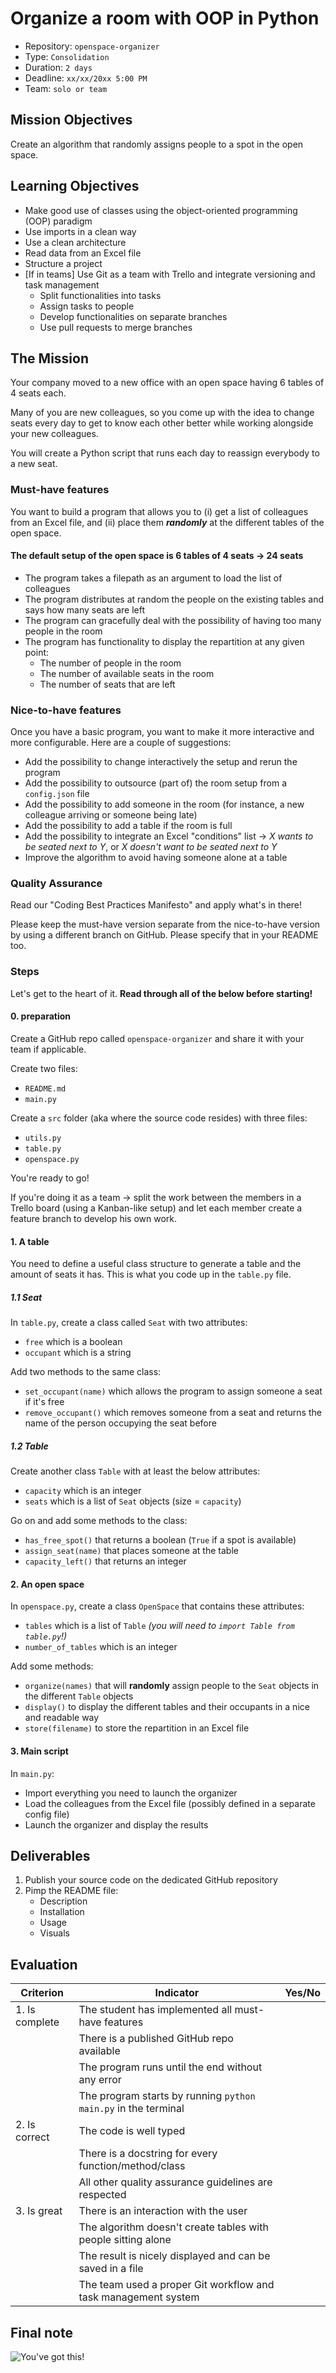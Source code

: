 # Organize a room with OOP in Python

- Repository: `openspace-organizer`
- Type: `Consolidation`
- Duration: `2 days`
- Deadline: `xx/xx/20xx 5:00 PM`
- Team: `solo or team`

## Mission Objectives

Create an algorithm that randomly assigns people to a spot in the open space.

## Learning Objectives

- Make good use of classes using the object-oriented programming (OOP) paradigm
- Use imports in a clean way
- Use a clean architecture
- Read data from an Excel file
- Structure a project
- [If in teams] Use Git as a team with Trello and integrate versioning and task management
  - Split functionalities into tasks
  - Assign tasks to people
  - Develop functionalities on separate branches
  - Use pull requests to merge branches

## The Mission

Your company moved to a new office with an open space having 6 tables of 4 seats each.

Many of you are new colleagues, so you come up with the idea to change seats every day to get to know each other better while working alongside your new colleagues.

You will create a Python script that runs each day to reassign everybody to a new seat.

### Must-have features

You want to build a program that allows you to (i) get a list of colleagues from an Excel file, and (ii) place them ***randomly*** at the different tables of the open space.

#### The default setup of the open space is 6 tables of 4 seats → 24 seats ####

- The program takes a filepath as an argument to load the list of colleagues 
- The program distributes at random the people on the existing tables and says how many seats are left
- The program can gracefully deal with the possibility of having too many people in the room
- The program has functionality to display the repartition at any given point:
  - The number of people in the room 
  - The number of available seats in the room
  - The number of seats that are left

### Nice-to-have features

Once you have a basic program, you want to make it more interactive and more configurable. Here are a couple of suggestions:

- Add the possibility to change interactively the setup and rerun the program
- Add the possibility to outsource (part of) the room setup from a `config.json` file
- Add the possibility to add someone in the room (for instance, a new colleague arriving or someone being late)
- Add the possibility to add a table if the room is full
- Add the possibility to integrate an Excel "conditions" list → _X wants to be seated next to Y_, or _X doesn't want to be seated next to Y_
- Improve the algorithm to avoid having someone alone at a table

### Quality Assurance

Read our "Coding Best Practices Manifesto" and apply what's in there!

Please keep the must-have version separate from the nice-to-have version by using a different branch on GitHub. Please specify that in your README too.

### Steps

Let's get to the heart of it. **Read through all of the below before starting!**

#### 0. preparation

Create a GitHub repo called `openspace-organizer` and share it with your team if applicable. 

Create two files:
- `README.md`
- `main.py`

Create a `src` folder (aka where the source code resides) with three files:
- `utils.py`
- `table.py`
- `openspace.py`

You're ready to go!

If you're doing it as a team → split the work between the members in a Trello board (using a Kanban-like setup) and let each member create a feature branch to develop his own work.

#### 1. A table

You need to define a useful class structure to generate a table and the amount of seats it has. This is what you code up in the `table.py` file.

##### 1.1 Seat

In `table.py`, create a class called `Seat` with two attributes:
- `free` which is a boolean
- `occupant` which is a string

Add two methods to the same class: 
- `set_occupant(name)` which allows the program to assign someone a seat if it's free
- `remove_occupant()` which removes someone from a seat and returns the name of the person occupying the seat before

##### 1.2 Table

Create another class `Table` with at least the below attributes:
- `capacity` which is an integer
- `seats` which is a list of `Seat` objects (size = `capacity`)

Go on and add some methods to the class:
- `has_free_spot()` that returns a boolean (`True` if a spot is available)
- `assign_seat(name)` that places someone at the table
- `capacity_left()` that returns an integer

#### 2. An open space

In `openspace.py`, create a class `OpenSpace` that contains these attributes:
- `tables` which is a list of `Table` _(you will need to `import Table from table.py`!)_
- `number_of_tables` which is an integer

Add some methods:
- `organize(names)` that will **randomly** assign people to the `Seat` objects in the different `Table` objects
- `display()` to display the different tables and their occupants in a nice and readable way
- `store(filename)` to store the repartition in an Excel file

#### 3. Main script

In `main.py`:
- Import everything you need to launch the organizer
- Load the colleagues from the Excel file (possibly defined in a separate config file)
- Launch the organizer and display the results

## Deliverables

1. Publish your source code on the dedicated GitHub repository
2. Pimp the README file:
   - Description
   - Installation
   - Usage
   - Visuals

## Evaluation

| Criterion      | Indicator                                                      | Yes/No |
| -------------- | -------------------------------------------------------------- | ------ |
| 1. Is complete | The student has implemented all must-have features             |        |
|                | There is a published GitHub repo available                     |        |
|                | The program runs until the end without any error               |        |
|                | The program starts by running `python main.py` in the terminal |        |
| 2. Is correct  | The code is well typed                                         |        |
|                | There is a docstring for every function/method/class           |        |
|                | All other quality assurance guidelines are respected           |        |
| 3. Is great    | There is an interaction with the user                          |        |
|                | The algorithm doesn't create tables with people sitting alone  |        |
|                | The result is nicely displayed and can be saved in a file      |        |
|                | The team used a proper Git workflow and task management system |        |

## Final note

![You've got this!](https://media.giphy.com/media/BcCoMy2A0eYELrRZ6O/giphy.gif)

